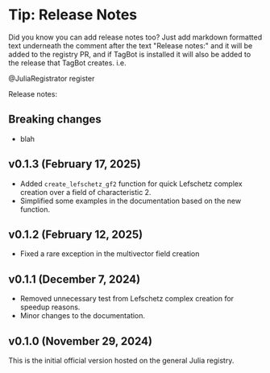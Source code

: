 
# Tip: Release Notes

Did you know you can add release notes too? Just add markdown formatted text underneath the comment after the text
"Release notes:" and it will be added to the registry PR, and if TagBot is installed it will also be added to the
release that TagBot creates. i.e.

@JuliaRegistrator register

Release notes:

## Breaking changes

- blah

## v0.1.3 (February 17, 2025)

- Added `create_lefschetz_gf2` function for quick Lefschetz complex creation
  over a field of characteristic 2.
- Simplified some examples in the documentation based on the new function.

## v0.1.2 (February 12, 2025)

- Fixed a rare exception in the multivector field creation

## v0.1.1 (December 7, 2024)

- Removed unnecessary test from Lefschetz complex creation for speedup reasons.
- Minor changes to the documentation.

## v0.1.0 (November 29, 2024)

This is the initial official version hosted on the general Julia registry.

